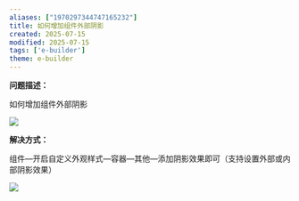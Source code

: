 ```yaml
---
aliases: ["1970297344747165232"]
title: 如何增加组件外部阴影
created: 2025-07-15
modified: 2025-07-15
tags: ['e-builder']
theme: e-builder
---
```


**问题描述：**

如何增加组件外部阴影

**![](039a5940d48d00b22629dbf479096c34.jpg)**

**解决方式：**

组件—开启自定义外观样式—容器—其他—添加阴影效果即可（支持设置外部或内部阴影效果）

![](7054a6e90480dfa52d8dfec906690e4d.jpg)